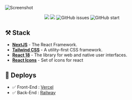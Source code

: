<img src="https://res.cloudinary.com/dqcgcp28m/image/upload/v1679164123/pika-1679164110423-1x_eu86iu.png" alt="Screenshot"  />
<div align="center">

![](https://api.checklyhq.com/v1/badges/checks/d9c2b977-27b5-4fe3-83cb-353c460fd440?style=flat&theme=dark)
![](https://api.checklyhq.com/v1/badges/checks/d9c2b977-27b5-4fe3-83cb-353c460fd440?style=flat&theme=default&responseTime=true)
![GitHub issues](https://img.shields.io/github/issues/danielcgilibert/Website)
![GitHub start](https://img.shields.io/github/stars/danielcgilibert/Website)

</div>

## ⚒ Stack

- [**NextJS**](https://nextjs.org/) - The React Framework.
- [**Tailwind CSS**](https://tailwindcss.com/) - A utility-first CSS framework.
- [**React 18**](https://reactjs.org/) - The library for web and native user interfaces.
- [**React Icons**](https://react-icons.github.io/react-icons/) - Set of icons for react

## 🎉 Deploys

- ✅ Front-End : [Vercel](https://vercel.com/)
- ✅ Back-End : [Railway](https://railway.app/)

